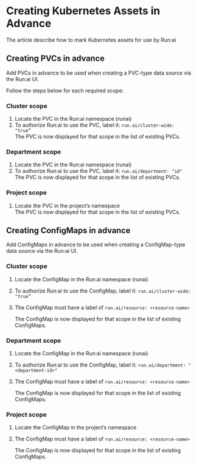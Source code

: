 # Creating Kubernetes Assets in Advance

The article describe how to mark Kubernetes assets for use by Run:ai

## Creating PVCs in advance

Add PVCs in advance to be used when creating a PVC-type data source via the Run:ai UI.

Follow the steps below for each required scope:


### Cluster scope

1.  Locate the PVC in the Run:ai namespace (runai)
2.  To authorize Run:ai to use the PVC, label it: `run.ai/cluster-wide: "true”`  
    The PVC is now displayed for that scope in the list of existing PVCs.

### Department scope

1.  Locate the PVC in the Run:ai namespace (runai)
2.  To authorize Run:ai to use the PVC, label it: `run.ai/department: "id"`  
    The PVC is now displayed for that scope in the list of existing PVCs.

### Project scope

1.  Locate the PVC in the project’s namespace  
    The PVC is now displayed for that scope in the list of existing PVCs.

## Creating ConfigMaps in advance

Add ConfigMaps in advance to be used when creating a ConfigMap-type data source via the Run:ai UI.

### Cluster scope

1.  Locate the ConfigMap in the Run:ai namespace (runai)
2.  To authorize Run:ai to use the ConfigMap, label it: `run.ai/cluster-wide: "true”`
3.  The ConfigMap must have a label of `run.ai/resource: <resource-name>`
  
    The ConfigMap is now displayed for that scope in the list of existing ConfigMaps.

### Department scope

1.  Locate the ConfigMap in the Run:ai namespace (runai)
2.  To authorize Run:ai to use the ConfigMap, label it: `run.ai/department: "<department-id>"`  
3.  The ConfigMap must have a label of `run.ai/resource: <resource-name>`
   
    The ConfigMap is now displayed for that scope in the list of existing ConfigMaps.

### Project scope

1.  Locate the ConfigMap in the project’s namespace
2.  The ConfigMap must have a label of `run.ai/resource: <resource-name>`

    The ConfigMap is now displayed for that scope in the list of existing ConfigMaps.
